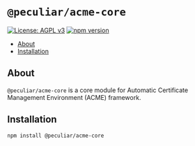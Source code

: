 # `@peculiar/acme-core`

[![License: AGPL v3](https://img.shields.io/badge/License-AGPL%20v3-blue.svg)](https://www.gnu.org/licenses/agpl-3.0)
[![npm version](https://badge.fury.io/js/%40peculiar%2Facme-core.svg)](https://badge.fury.io/js/%40peculiar%2Facme-core)

- [About](#about)
- [Installation](#installation)

## About

`@peculiar/acme-core` is a core module for Automatic Certificate Management Environment (ACME) framework.

## Installation

```
npm install @peculiar/acme-core
```
